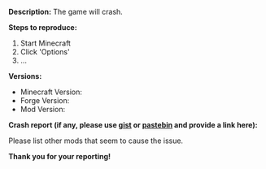 **Description:**
The game will crash.

**Steps to reproduce:**
1. Start Minecraft
2. Click 'Options'
3. ...

**Versions:**
* Minecraft Version:
* Forge Version:
* Mod Version:

**Crash report  (if any, please use [gist](https://gist.github.com/) or [pastebin](https://pastebin.com/) and provide a link here):**

Please list other mods that seem to cause the issue. 

**Thank you for your reporting!**

